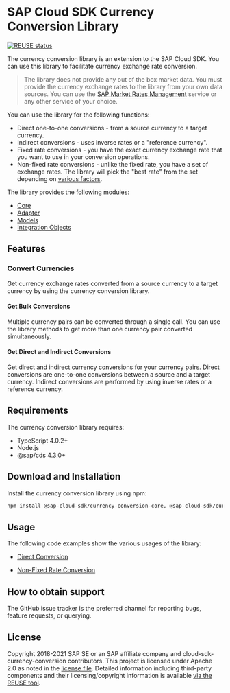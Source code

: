 # SAP Cloud SDK Currency Conversion Library

[![REUSE status](https://api.reuse.software/badge/github.com/SAP/cloud-sdk-currency-conversion)](https://api.reuse.software/info/github.com/SAP/cloud-sdk-currency-conversion)

The currency conversion library is an extension to the SAP Cloud SDK. You can use this library to facilitate currency exchange rate conversion.

> The library does not provide any out of the box market data. You must provide the currency exchange rates to the library from your own data sources. You can use the [SAP Market Rates Management](https://www.sap.com/products/market-rates-management.html) service or any other service of your choice.

You can use the library for the following functions:

- Direct one-to-one conversions - from a source currency to a target currency.
- Indirect conversions - uses inverse rates or a "reference currency".
- Fixed rate conversions - you have the exact currency exchange rate that you want to use in your conversion operations.
- Non-fixed rate conversions - unlike the fixed rate, you have a set of exchange rates. The library will pick the "best rate" from the set depending on [various factors](https://sap.github.io/cloud-sdk/docs/java/features/extensions/extension-library/curconv/sap-currency-conversion-extension-library-for-cloud-sdk-for-java/#non-fixed-rate).

The library provides the following modules:

- [Core](packages/core/)
- [Adapter](packages/adapter/)
- [Models](packages/models/)
- [Integration Objects](packages/integration-objects)

## Features

### Convert Currencies

Get currency exchange rates converted from a source currency to a target currency by using the currency conversion library.

#### Get Bulk Conversions

Multiple currency pairs can be converted through a single call. You can use the library methods to get more than one currency pair converted simultaneously.

#### Get Direct and Indirect Conversions

Get direct and indirect currency conversions for your currency pairs. Direct conversions are one-to-one conversions between a source and a target currency. Indirect conversions are performed by using inverse rates or a reference currency.

## Requirements

The currency conversion library requires:

- TypeScript 4.0.2+
- Node.js
- @sap/cds 4.3.0+

## Download and Installation

Install the currency conversion library using npm:

```bash
npm install @sap-cloud-sdk/currency-conversion-core, @sap-cloud-sdk/currency-conversion-data-adapter, @sap-cloud-sdk/currency-conversion-models, @sap-cloud-sdk/currency-conversion-integration-objects
```

## Usage

The following code examples show the various usages of the library:

- [Direct Conversion](packages/core#usage)

- [Non-Fixed Rate Conversion](packages/adapter#usage)

## How to obtain support

The GitHub issue tracker is the preferred channel for reporting bugs, feature requests, or querying.

## License

Copyright 2018-2021 SAP SE or an SAP affiliate company and cloud-sdk-currency-conversion contributors. This project is licensed under Apache 2.0 as noted in the [license file](LICENSE). Detailed information including third-party components and their licensing/copyright information is available [via the REUSE tool](https://api.reuse.software/info/github.com/SAP/cloud-sdk-currency-conversion).
